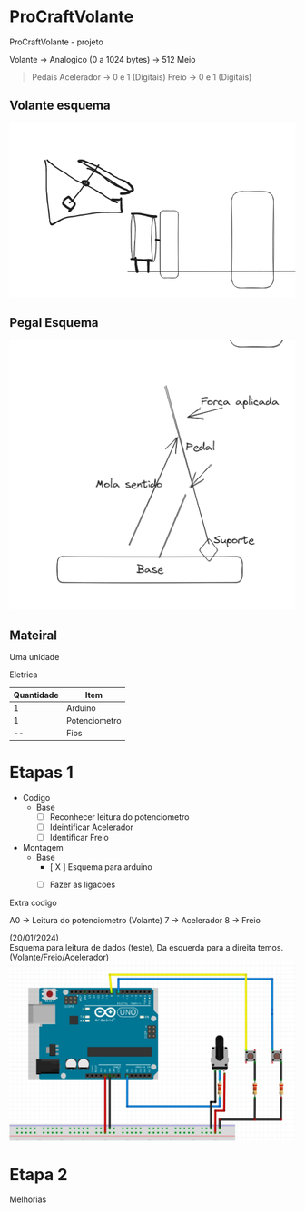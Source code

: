# ProCraftVolante
ProCraftVolante - projeto

Volante -> Analogico (0 a 1024 bytes) -> 512 Meio

> Pedais
	 Acelerador -> 0 e 1 (Digitais)
	 Freio -> 0 e 1 (Digitais)


## Volante esquema

![Alt Text](./img/EsquemaVolante.png)

## Pegal Esquema
![Alt Text](./img/EsquemaPedais.png)


## Mateiral


Uma unidade

Eletrica

| Quantidade | Item |
| ---- | ---- |
| 1 | Arduino |
| 1 | Potenciometro |
| -- | Fios |





# Etapas 1



- Codigo
	- Base
		- [ ] Reconhecer leitura do potenciometro
		- [ ] Ideintificar Acelerador
		- [ ] Identificar Freio
- Montagem
	- Base
		- [ X ] Esquema para arduino
		- [ ] Fazer as ligacoes



Extra codigo

A0 -> Leitura do potenciometro (Volante)
7 -> Acelerador 
8 -> Freio

(20/01/2024)<br>
Esquema para leitura de dados (teste),
Da esquerda para a direita temos. (Volante/Freio/Acelerador)
![Alt Text](./img/EsquemaV1.jpg)




# Etapa 2

Melhorias


